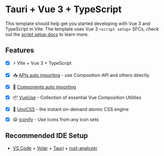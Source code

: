 # Tauri + Vue 3 + TypeScript

This template should help get you started developing with Vue 3 and TypeScript in Vite. The template uses Vue 3 `<script setup>` SFCs, check out the [script setup docs](https://v3.vuejs.org/api/sfc-script-setup.html#sfc-script-setup) to learn more.


## Features

- [x] ⚡️ Vite + Vue 3 + TypeScript
- [x] 📥 [APIs auto importing](https://github.com/antfu/unplugin-auto-import) - use Composition API and others directly
- [x] 🌲 [Components auto importing](./src/components)
- [x] 📦 [VueUse](https://vueuse.org) - Collection of essential Vue Composition Utilities
- [x] 🎨 [UnoCSS](https://github.com/antfu/unocss) - the instant on-demand atomic CSS engine
- [x] 😃 [iconify](https://icon-sets.iconify.design) - Use icons from any icon sets


## Recommended IDE Setup

- [VS Code](https://code.visualstudio.com/) + [Volar](https://marketplace.visualstudio.com/items?itemName=Vue.volar) + [Tauri](https://marketplace.visualstudio.com/items?itemName=tauri-apps.tauri-vscode) + [rust-analyzer](https://marketplace.visualstudio.com/items?itemName=rust-lang.rust-analyzer)
